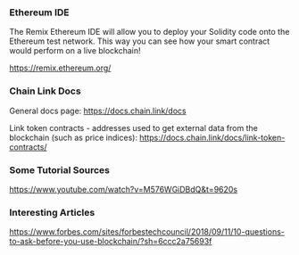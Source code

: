 ### Ethereum IDE

The Remix Ethereum IDE will allow you to deploy your Solidity code onto the Ethereum test network. 
This way you can see how your smart contract would perform on a live blockchain!

https://remix.ethereum.org/

### Chain Link Docs

General docs page:
https://docs.chain.link/docs

Link token contracts - addresses used to get external data from the blockchain (such as price indices):
https://docs.chain.link/docs/link-token-contracts/

### Some Tutorial Sources

https://www.youtube.com/watch?v=M576WGiDBdQ&t=9620s

### Interesting Articles

https://www.forbes.com/sites/forbestechcouncil/2018/09/11/10-questions-to-ask-before-you-use-blockchain/?sh=6ccc2a75693f